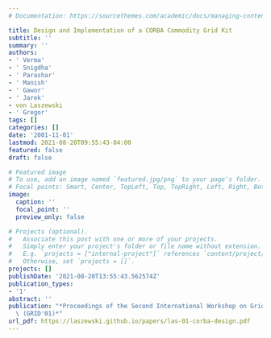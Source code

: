 ```yaml
---
# Documentation: https://sourcethemes.com/academic/docs/managing-content/

title: Design and Implementation of a CORBA Commodity Grid Kit
subtitle: ''
summary: ''
authors:
- ' Verma'
- ' Snigdha'
- ' Parashar'
- ' Manish'
- ' Gawor'
- ' Jarek'
- von Laszewski
- ' Gregor'
tags: []
categories: []
date: '2001-11-01'
lastmod: 2021-08-20T09:55:43-04:00
featured: false
draft: false

# Featured image
# To use, add an image named `featured.jpg/png` to your page's folder.
# Focal points: Smart, Center, TopLeft, Top, TopRight, Left, Right, BottomLeft, Bottom, BottomRight.
image:
  caption: ''
  focal_point: ''
  preview_only: false

# Projects (optional).
#   Associate this post with one or more of your projects.
#   Simply enter your project's folder or file name without extension.
#   E.g. `projects = ["internal-project"]` references `content/project/deep-learning/index.md`.
#   Otherwise, set `projects = []`.
projects: []
publishDate: '2021-08-20T13:55:43.562574Z'
publication_types:
- '1'
abstract: ''
publication: "*Proceedings of the Second International Workshop on Grid Computing\
  \ (GRID'01)*"
url_pdf: https://laszewski.github.io/papers/las-01-corba-design.pdf
---
```

